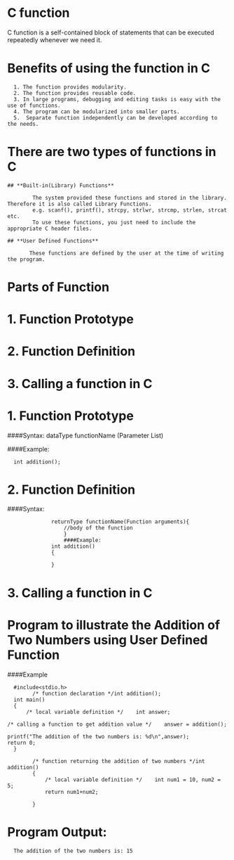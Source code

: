 # **C function**
C function is a self-contained block of statements that can be executed repeatedly whenever we need it.


# **Benefits of using the function in C**

      1. The function provides modularity.
      2. The function provides reusable code.
      3. In large programs, debugging and editing tasks is easy with the use of functions.
      4. The program can be modularized into smaller parts.
      5.  Separate function independently can be developed according to the needs.


# **There are two types of functions in C**
     
    ## **Built-in(Library) Functions**
            
            The system provided these functions and stored in the library. Therefore it is also called Library Functions.
            e.g. scanf(), printf(), strcpy, strlwr, strcmp, strlen, strcat etc.
            To use these functions, you just need to include the appropriate C header files.

    ## **User Defined Functions**
          
           These functions are defined by the user at the time of writing the program.

# **Parts of Function**
 
# 1. Function Prototype
# 2. Function Definition
# 3. Calling a function in C

# 1. Function Prototype

####Syntax:
dataType functionName (Parameter List)

####Example:

      int addition();

# 2. Function Definition

####Syntax:
                     

                  returnType functionName(Function arguments){
                      //body of the function 
                      }
                      ####Example:
                  int addition()
                  {

                  }

# 3. Calling a function in C
# Program to illustrate the Addition of Two Numbers using User Defined Function

####Example
                  
      #include<stdio.h>
            /* function declaration */int addition();
      int main()
      {   
          /* local variable definition */    int answer;

    /* calling a function to get addition value */    answer = addition();

    printf("The addition of the two numbers is: %d\n",answer);
    return 0;
      }

            /* function returning the addition of two numbers */int addition()
            {
                /* local variable definition */    int num1 = 10, num2 = 5;
                return num1+num2;

            }


# Program Output:
      The addition of the two numbers is: 15



